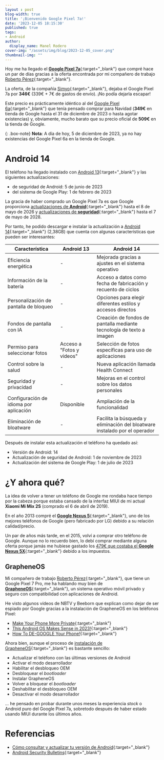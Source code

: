 ```yaml
---
layout : post
blog-width: true
title: '¡Bienvenido Google Pixel 7a!'
date: '2023-12-05 18:15:30'
published: true
tags:
- Android
author:
  display_name: Manel Rodero
cover-img: "/assets/img/blog/2023-12-05_cover.png"
thumbnail-img: ""
---
```


Hoy me ha llegado el [**Google Pixel 7a**](https://store.google.com/es/product/pixel_7a?hl=es){:target="_blank"} que compré hace un par de días gracias a la oferta encontrada por mi compañero de trabajo [Roberto Pérez](https://twitter.com/robertoprubio){:target="_blank"}.

La oferta, de la compañía [Simyo](https://www.simyo.es/simyo/telefonia-movil/comprar/google-pixel-7a/){:target="_blank"}, dejaba el Google Pixel 7a por **346€** (339€ + 7€ de gastos de envío). ¡No podía dejarla escapar!

Este precio es prácticamente idéntico al del [Google Pixel 6a](https://store.google.com/es/config/pixel_6a?hl=es){:target="_blank"} que tenía pensado comprar para Navidad (**349€** en tienda de Google hasta el 31 de diciembre de 2023 o hasta agotar existencias) y, obviamente, mucho barato que su precio oficial de **509€** en la tienda de Google.

{: .box-note}
**Nota**: A día de hoy, 5 de diciembre de 2023, ya no hay existencias del Google Pixel 6a en la tienda de Google.

# Android 14

El teléfono ha llegado instalado con [Android 13](https://www.android.com/android-13/){:target="_blank"} y las siguientes actualizaciones:

* de seguridad de Android: 5 de junio de 2023
* del sistema de Google Play: 1 de febrero de 2023

La gracia de haber comprado un Google Pixel 7a es que Google proporciona [actualizaciones de **Android**](https://support.google.com/pixelphone/answer/4457705?hl=es){:target="_blank"} hasta el 8 de mayo de 2026 y [actualizaciones de **seguridad**](https://support.google.com/pixelphone/answer/4457705?hl=es){:target="_blank"} hasta el 7 de mayo de 2028.

Por tanto, he podido descargar e instalar la actualización a [Android 14](https://www.android.com/android-14/){:target="_blank"} (2,38GB) que cuenta con algunas características que pueden ser interesantes:

| Característica | Android 13 | Android 14 |
|----------------|------------|------------|
| Eficiencia energética | - | Mejorada gracias a ajustes en el sistema operativo |
| Información de la batería | - | Acceso a datos como fecha de fabricación y recuento de ciclos |
| Personalización de pantalla de bloqueo | - | Opciones para elegir diferentes estilos y accesos directos |
| Fondos de pantalla con IA | - | Creación de fondos de pantalla mediante tecnología de texto a imagen |
| Permiso para seleccionar fotos | Acceso a "Fotos y videos" | Selección de fotos específicas para uso de aplicaciones |
| Control sobre la salud | - | Nueva aplicación llamada Health Connect |
| Seguridad y privacidad | - | Mejoras en el control sobre los datos personales |
| Configuración de idioma por aplicación | Disponible | Ampliación de la funcionalidad |
| Eliminación de bloatware | - | Facilita la búsqueda y eliminación del bloatware instalado por el operador |

Después de instalar esta actualización el teléfono ha quedado así:

* Versión de Android: 14
* Actualización de seguridad de Android: 1 de noviembre de 2023
* Actualización del sistema de Google Play: 1 de julio de 2023

# ¿Y ahora qué?

La idea de volver a tener un teléfono de Google me rondaba hace tiempo por la cabeza porque estaba cansado de la interfaz MIUI de mi actual **Xiaomi Mi Mix 2S** (comprado el 6 de abril de 2019).

En el año 2013 compré el [**Google Nexus 5**](https://www.xatakandroid.com/analisis/regreso-al-google-nexus-5-leyenda-que-mantiene-fluidez-casi-siete-anos-despues){:target="_blank"}, uno de los mejores teléfonos de Google (pero fabricado por LG) debido a su relación calidad/precio.

Un par de años más tarde, en el 2015, volví a comprar otro teléfono de Google. Aunque no lo recuerdo bien, lo debí comprar mediante alguna oferta porque jamás me hubiese gastado los [479€ que costaba el **Google Nexus 5X**](https://www.xataka.com/moviles/479-euros-el-nexus-5x-se-te-ha-ido-la-pinza-google){:target="_blank"} debido a los impuestos.

## GrapheneOS

Mi compañero de trabajo [Roberto Pérez](https://twitter.com/robertoprubio){:target="_blank"}, que tiene un Google Pixel 7 Pro, me ha hablando muy bien de [**GrapheneOS**](https://grapheneos.org/){:target="_blank"}, un sistema operativo móvil privado y seguro con compatibilidad con aplicaciones de Android.

He visto algunos vídeos de NBTV y Beeborn que explican como dejar de ser espiado por Google gracias a la instalación de GrapheneOS en los teléfonos Pixel:

* [Make Your Phone More Private](https://www.youtube.com/watch?v=wg00QkcpOOM){:target="_blank"}
* [This Android OS Makes Sense in 2023!](https://www.youtube.com/watch?v=Zy47rVqLx3w){:target="_blank"}
* [How To DE-GOOGLE Your Phone!](https://www.youtube.com/watch?v=rIFBN390clQ){:target="_blank"}

Ahora bien, aunque el proceso de [instalación de GrapheneOS](https://grapheneos.org/install/){:target="_blank"} es bastante sencillo:

* Actualizar el teléfono con las últimas versiones de Android
* Activar el modo desarrollador
* Habilitar el desbloqueo OEM
* Desbloquear el _bootloader_
* Instalar GrapheneOS
* Volver a bloquear el _bootloader_
* Deshabilitar el desbloqueo OEM
* Desactivar el modo desarrollador

... he pensado en probar durante unos meses la experiencia _stock_ o Android puro del Google Pixel 7a, sobretodo después de haber estado usando MIUI durante los últimos años.

# Referencias

* [Cómo consultar y actualizar tu versión de Android](https://support.google.com/android/answer/7680439?hl=es){:target="_blank"}
* [Android Security Bulletins](https://source.android.com/docs/security/bulletin){:target="_blank"}
